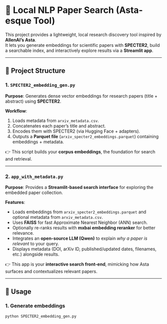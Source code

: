 # 🔎 Local NLP Paper Search (Asta-esque Tool)

This project provides a lightweight, local research discovery tool inspired by **AllenAI’s Asta**.  
It lets you generate embeddings for scientific papers with **SPECTER2**, build a searchable index, and interactively explore results via a **Streamlit app**.  

---

## 📂 Project Structure

### 1. `SPECTER2_embedding_gen.py`  
**Purpose**: Generates dense vector embeddings for research papers (title + abstract) using **SPECTER2**.  

**Workflow**:  
1. Loads metadata from `arxiv_metadata.csv`.  
2. Concatenates each paper’s title and abstract.  
3. Encodes them with SPECTER2 (via Hugging Face + adapters).  
4. Outputs a **Parquet file** (`arxiv_specter2_embeddings.parquet`) containing embeddings + metadata.  

👉 This script builds your **corpus embeddings**, the foundation for search and retrieval.  

---

### 2. `app_with_metadata.py`  
**Purpose**: Provides a **Streamlit-based search interface** for exploring the embedded paper collection.  

**Features**:  
- Loads embeddings from `arxiv_specter2_embeddings.parquet` and optional metadata from `arxiv_metadata.csv`.  
- Uses **FAISS** for fast Approximate Nearest Neighbor (ANN) search.  
- Optionally re-ranks results with **mxbai embedding reranker** for better relevance.  
- Integrates an **open-source LLM (Qwen)** to explain *why a paper is relevant* to your query.  
- Displays metadata (DOI, arXiv ID, published/updated dates, filenames, etc.) alongside results.  

👉 This app is your **interactive search front-end**, mimicking how Asta surfaces and contextualizes relevant papers.  

---

## 🚀 Usage

### 1. Generate embeddings
```bash
python SPECTER2_embedding_gen.py
